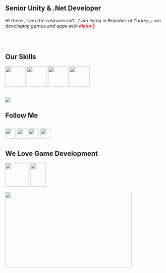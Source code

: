 <H2> Senior Unity & .Net Developer</H2>
<p>𝘏𝘪 𝘵𝘩𝘦𝘳𝘦 , 𝘪 𝘢𝘮 𝘵𝘩𝘦 𝘤𝘰𝘴𝘬𝘶𝘯𝘦𝘳𝘴𝘰𝘧𝘵 , 𝘐 𝘢𝘮 𝘭𝘪𝘷𝘪𝘯𝘨 𝘪𝘯 𝘙𝘦𝘱𝘶𝘣𝘭𝘪𝘤 𝘰𝘧 𝘛𝘶𝘳𝘬𝘦𝘺, 𝘪 𝘢𝘮 𝘥𝘦𝘷𝘦𝘭𝘰𝘱𝘪𝘯𝘨 𝘨𝘢𝘮𝘦𝘴 𝘢𝘯𝘥 𝘢𝘱𝘱𝘴 𝘸𝘪𝘵𝘩 <a style="color:red;" href="https://github.com/iremsevim"> <b> 𝘬𝘪𝘢𝘯𝘢 👩‍ </b></a> </p>
</br>

  

</br>

<H2>Our Skills</H2>
<a href="#">
  <i class="icon-linkedin"> <img width="64" height="64" src="https://upload.wikimedia.org/wikipedia/commons/thumb/7/7a/C_Sharp_logo.svg/1200px-C_Sharp_logo.svg.png"></i>
  <i class="icon-linkedin"> <img width="64" height="64" src="https://i.pinimg.com/originals/53/e1/31/53e131a6019f72f3eadfe8f1b9e53e22.png"></i>
    <i class="icon-linkedin"> <img width="64" height="64" src="https://www.arifcetiner.com/wp-content/uploads/sql.png"></i>
      <i class="icon-linkedin"> <img width="64" height="64" src="https://pbs.twimg.com/profile_images/378800000539531860/2c45151a4a11d3a3c8e71bb34dd069d6.png"></i>

 </a>
 </br></br>
 
 ![](https://komarev.com/ghpvc/?username=coskunersoft)

 <H2>Follow Me <H2>


<a href="#">
  <i class="icon-linkedin"> <a href="https://www.linkedin.com/in/coskunersoft/"> <img width="32" height="32" src="https://upload.wikimedia.org/wikipedia/commons/e/e9/Linkedin_icon.svg"></a></i>
    <i class="icon-linkedin"> <a href="https://www.youtube.com/channel/UCx2JqejbckkgOOwU4zraQiA/videos"> <img width="32" height="32" src="https://cdn.iconscout.com/icon/free/png-256/youtube-85-226402.png"></a></i>
   <i class="icon-linkedin"> <a href="https://www.facebook.com/basecoskunersoft"> <img width="32" height="32" src="https://instyle.igte.ch/Content/images/Haberler/Orjinal/facebook-calisma-bicimi-ile-ilgili-tum-yanitlar-92128-25042018134341.png"></a></i>
   <i class="icon-linkedin"> <a href="https://www.instagram.com/coskunerov"> <img width="32" height="32" src="https://canadacollege.edu/international/images/icons/instagram-icon.png"></a></i>
 </a>
 
 </br>
 
 <H2>We Love Game Development</H2>

 <a href="#">
  <i><img width="75" height="75" src="https://phoneky.co.uk/thumbs/screensavers/down/games/supermario_hlq6z1q4.gif" alt="" border="0"></i>
   <i><a href="https://github.com/iremsevim"> <img width="50" height="75" src="https://www.pinclipart.com/picdir/big/201-2017976_princess-peach-clipart-transparent-tumblr-princess-peach-pixel.png" alt="" border="0"></a></i>
</a>
 
 </br>
 
 <a href="https://www.youtube.com/channel/UCx2JqejbckkgOOwU4zraQiA/videos"> <img width="400" height="240" src="https://s1.imghub.io/DGfVH.png" border="0" ></img></a>

